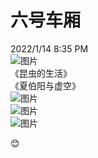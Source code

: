 # 六号车厢  
2022/1/14 8:35 PM    
![图片](https://user-images.githubusercontent.com/84896436/149516245-548c4d8a-f5c3-4a4e-94f8-7de9699bf1f0.png)  
《昆虫的生活》  
《夏伯阳与虚空》  
![图片](https://user-images.githubusercontent.com/84896436/149522646-4db9eed7-575e-4292-a0d7-718aa56e306c.png)  
![图片](https://user-images.githubusercontent.com/84896436/149522885-c1daf1db-9ae4-40ab-bf88-65633cc127a5.png)  
![图片](https://user-images.githubusercontent.com/84896436/149537113-d40e5987-e95c-41af-b840-910028647005.png)  





:blush: 
